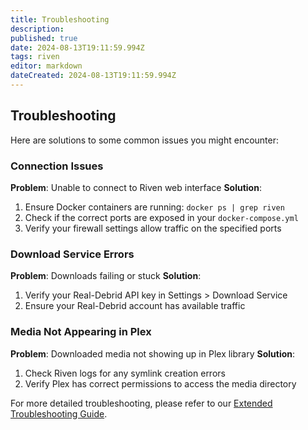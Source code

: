 ```yaml
---
title: Troubleshooting
description: 
published: true
date: 2024-08-13T19:11:59.994Z
tags: riven
editor: markdown
dateCreated: 2024-08-13T19:11:59.994Z
---
```


## Troubleshooting

Here are solutions to some common issues you might encounter:

### Connection Issues

**Problem**: Unable to connect to Riven web interface
**Solution**: 
1. Ensure Docker containers are running: `docker ps | grep riven`
2. Check if the correct ports are exposed in your `docker-compose.yml`
3. Verify your firewall settings allow traffic on the specified ports

### Download Service Errors

**Problem**: Downloads failing or stuck
**Solution**:
1. Verify your Real-Debrid API key in Settings > Download Service
2. Ensure your Real-Debrid account has available traffic

### Media Not Appearing in Plex

**Problem**: Downloaded media not showing up in Plex library
**Solution**:
1. Check Riven logs for any symlink creation errors
2. Verify Plex has correct permissions to access the media directory

For more detailed troubleshooting, please refer to our [Extended Troubleshooting Guide](link-to-extended-guide).